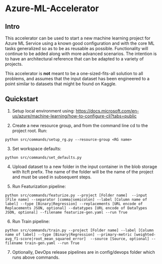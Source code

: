# Azure-ML-Accelerator

## Intro

This accelerator can be used to start a new machine learning project for Azure ML Service using a known good configuration and with the core ML tasks generalized so as to be as reusable as possible.  Functionality will continue to be added along with more advanced scenarios.  The intention is to have an architectural reference that can be adapted to a variety of projects.

This accelerator is **not** meant to be a one-sized-fits-all solution to all problems, and assumes that the input dataset has been engineered to a point similar to datasets that might be found on Kaggle.

## Quickstart

1. Setup local environment using: https://docs.microsoft.com/en-us/azure/machine-learning/how-to-configure-cli?tabs=public

2. Create a new resource group, and from the command line cd to the project root.  Run:
~~~
python src/commands/setup_rg.py --resource-group <RG name>
~~~

3. Set workspace defaults:
~~~
python src/commands/set_defaults.py
~~~

4. Upload dataset to a new folder in the input container in the blob storage with ltcft prefix.  The name of the folder will be the name of the project and must be used in subsequent steps.

5. Run Featurization pipeline:
~~~
python src/commands/featurize.py --project [Folder name]  --input [File name] --separator [comma|semicolon] --label [Column name of label] --type [Binary|Regression] --replacements [URL encode of Replacements JSON, optional] --datatypes [URL encode of DataTypes JSON, optional] --filename featurize-gen.yaml --run True
~~~

6. Run Train pipeline:
~~~
python src/commands/train.py --project [Folder name] --label [Column name of label] --type [Binary|Regression] --primary-metric [weighted-avg_f1-score|root_mean_squared_error]  --source [Source, optional] --filename train-gen.yaml --run True
~~~

7. Optionally, DevOps release pipelines are in config/devops folder which runs above commands.
